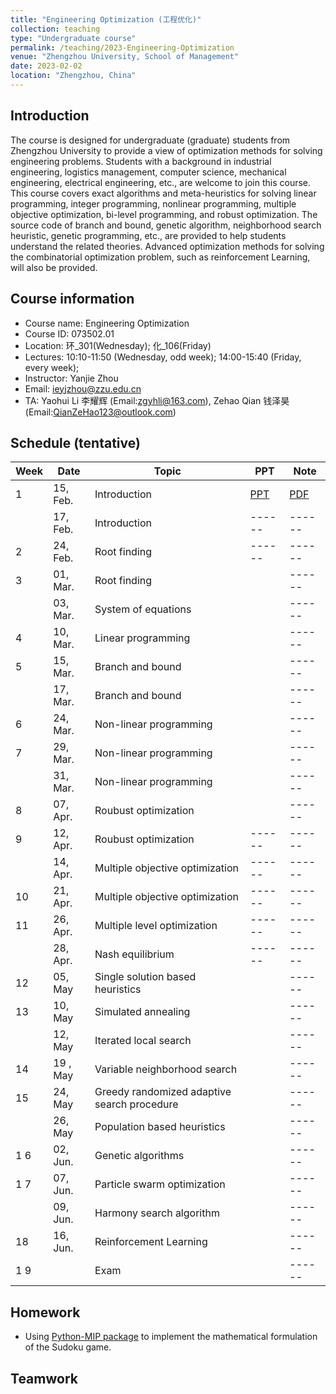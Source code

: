 ```yaml
---
title: "Engineering Optimization (工程优化)"
collection: teaching
type: "Undergraduate course"
permalink: /teaching/2023-Engineering-Optimization
venue: "Zhengzhou University, School of Management"
date: 2023-02-02
location: "Zhengzhou, China"
---
```




## Introduction

The course is designed for undergraduate (graduate) students from Zhengzhou University to provide a view of optimization methods for solving engineering problems. Students with a background in industrial engineering, logistics management, computer science, mechanical engineering, electrical engineering, etc., are welcome to join this course. This course covers exact algorithms and meta-heuristics for solving linear programming, integer programming, nonlinear programming, multiple objective optimization, bi-level programming, and robust optimization. The source code of branch and bound, genetic algorithm, neighborhood search heuristic, genetic programming, etc., are provided to help students understand the related theories. Advanced optimization methods for solving the combinatorial optimization problem, such as reinforcement Learning, will also be provided.


## Course information
- Course name: Engineering Optimization
- Course ID: 073502.01
- Location: 环\_301(Wednesday); 化\_106(Friday)
- Lectures:  10:10-11:50 (Wednesday, odd week); 14:00-15:40 (Friday, every week);
- Instructor: Yanjie Zhou 
- Email: [ieyjzhou@zzu.edu.cn](ieyjzhou@zzu.edu.cn)
- TA: Yaohui Li 李耀辉 (Email:[zgyhli@163.com](zgyhli@163.com)), Zehao Qian 钱泽昊  (Email:[QianZeHao123@outlook.com]( QianZeHao123@outlook.com))

    
## Schedule (tentative)

|Week| Date | Topic| PPT 	 | Note | 
| ------ | ------ |-----| ------ | ------ |
| 1 |  15, Feb. | Introduction| [PPT]()| [PDF]() |
|   |  17, Feb. | Introduction| ------ | ------ |
| 2 |  24, Feb. |  Root finding| ------ | ------ |
| 3|   01, Mar.| Root finding| | ------ |
|   |  03, Mar. | System of equations || ------ |
| 4 |  10, Mar.|   Linear programming |  | ------ |
| 5|  15, Mar.|  Branch and bound|  | ------ |
|   | 17,  Mar. | Branch and bound|  | ------ |
| 6|   24, Mar.|  Non-linear programming | | ------ |
| 7|  29, Mar.| Non-linear programming |  | ------ |
|   | 31, Mar. |  Non-linear programming | | ------ |
| 8 | 07, Apr.  |  Roubust optimization|  | ------ |
| 9|  12, Apr. |  Roubust optimization| ------ | ------ |
|   | 14, Apr.  |  Multiple objective optimization| ------ | ------ |
| 10 |21, Apr. |  Multiple objective optimization| ------ | ------ |
| 11| 26, Apr. |  Multiple level optimization | ------ | ------ |
|   | 28, Apr.|  Nash equilibrium| ------ | ------ |
| 12 | 05, May  |   Single solution based heuristics|  | ------ |
| 13|  10, May |  Simulated annealing| | ------ |
|   |  12, May  |   Iterated local search| | ------ |
| 14 | 19 , May |    Variable neighborhood search | | ------ |
| 15|  24, May |    Greedy randomized adaptive search procedure | | ------ |
|   |  26, May  |    Population based heuristics | | ------ |
|1 6|  02, Jun. |    Genetic algorithms| | ------ |
|1 7|  07, Jun.|    Particle swarm optimization|  | ------ |
|   |  09, Jun.  |    Harmony search algorithm | | ------ |
| 18 |  16, Jun. |    Reinforcement Learning | | ------ |
|1 9|   |  Exam| | ------ |

## Homework

- Using [Python-MIP package](https://www.python-mip.com/) to implement the mathematical formulation of the Sudoku game.

## Teamwork

